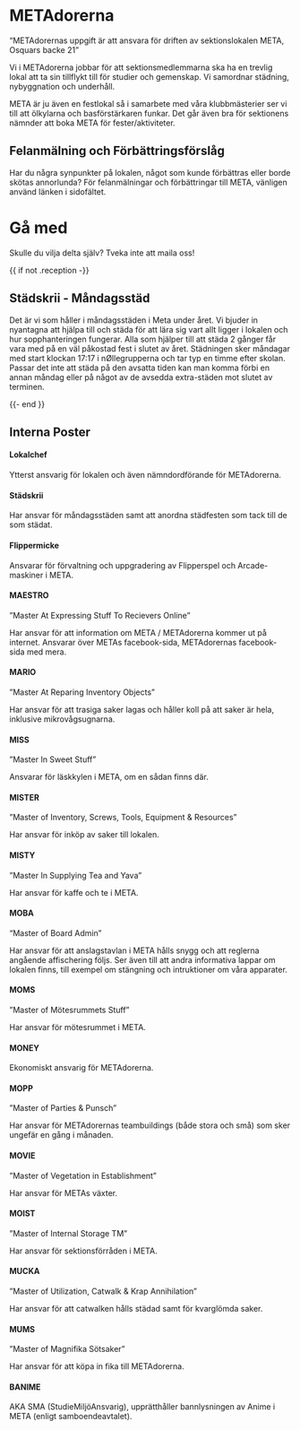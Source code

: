 # METAdorerna

“METAdorernas uppgift är att ansvara för driften av sektionslokalen META, Osquars backe 21”

Vi i METAdorerna jobbar för att sektionsmedlemmarna ska ha en trevlig lokal att ta sin tillflykt till för studier och gemenskap. Vi samordnar städning, nybyggnation och underhåll.

META är ju även en festlokal så i samarbete med våra klubbmästerier ser vi till att ölkylarna och basförstärkaren funkar. Det går även bra för sektionens nämnder att boka META för fester/aktiviteter.

## Felanmälning och Förbättringsförslåg

Har du några synpunkter på lokalen, något som kunde förbättras eller borde skötas annorlunda? För felanmälningar och förbättringar till META, vänligen använd länken i sidofältet.

# Gå med

Skulle du vilja delta själv? Tveka inte att maila oss!

{{ if not .reception -}}
## Städskrii - Måndagsstäd

Det är vi som håller i måndagsstäden i Meta under året. Vi bjuder in nyantagna att hjälpa till och städa för att lära sig vart allt ligger i lokalen och hur sopphanteringen fungerar. Alla som hjälper till att städa 2 gånger får vara med på en väl påkostad fest i slutet av året. Städningen sker måndagar med start klockan 17:17 i nØllegrupperna och tar typ en timme efter skolan. Passar det inte att städa på den avsatta tiden kan man komma förbi en annan måndag eller på något av de avsedda extra-städen mot slutet av terminen.

{{- end }}
## Interna Poster

#### Lokalchef

Ytterst ansvarig för lokalen och även nämndordförande för METAdorerna.

#### Städskrii

Har ansvar för måndagsstäden samt att anordna städfesten som tack till de som städat.

#### Flippermicke

Ansvarar för förvaltning och uppgradering av Flipperspel och Arcade-maskiner i META.

#### MAESTRO

”Master At Expressing Stuff To Recievers Online”

Har ansvar för att information om META / METAdorerna kommer ut på internet. Ansvarar över METAs facebook-sida, METAdorernas facebook-sida med mera.

#### MARIO

”Master At Reparing Inventory Objects”

Har ansvar för att trasiga saker lagas och håller koll på att saker är hela, inklusive mikrovågsugnarna.

#### MISS

”Master In Sweet Stuff”

Ansvarar för läskkylen i META, om en sådan finns där.

#### MISTER

”Master of Inventory, Screws, Tools, Equipment & Resources”

Har ansvar för inköp av saker till lokalen.

#### MISTY

”Master In Supplying Tea and Yava”

Har ansvar för kaffe och te i META.

#### MOBA

“Master of Board Admin”

Har ansvar för att anslagstavlan i META hålls snygg och att reglerna angående affischering följs. Ser även till att andra informativa lappar om lokalen finns, till exempel om stängning och intruktioner om våra apparater.

#### MOMS
”Master of Mötesrummets Stuff”

Har ansvar för mötesrummet i META.

#### MONEY

Ekonomiskt ansvarig för METAdorerna.

#### MOPP

”Master of Parties & Punsch”

Har ansvar för METAdorernas teambuildings (både stora och små) som sker ungefär en gång i månaden.

#### MOVIE

”Master of Vegetation in Establishment”

Har ansvar för METAs växter.

#### MOIST

”Master of Internal Storage TM”

Har ansvar för sektionsförråden i META.

#### MUCKA

”Master of Utilization, Catwalk & Krap Annihilation”

Har ansvar för att catwalken hålls städad samt för kvarglömda saker.

#### MUMS
”Master of Magnifika Sötsaker”

Har ansvar för att köpa in fika till METAdorerna.

#### BANIME

AKA SMA (StudieMiljöAnsvarig), upprätthåller bannlysningen av Anime i META (enligt samboendeavtalet).
